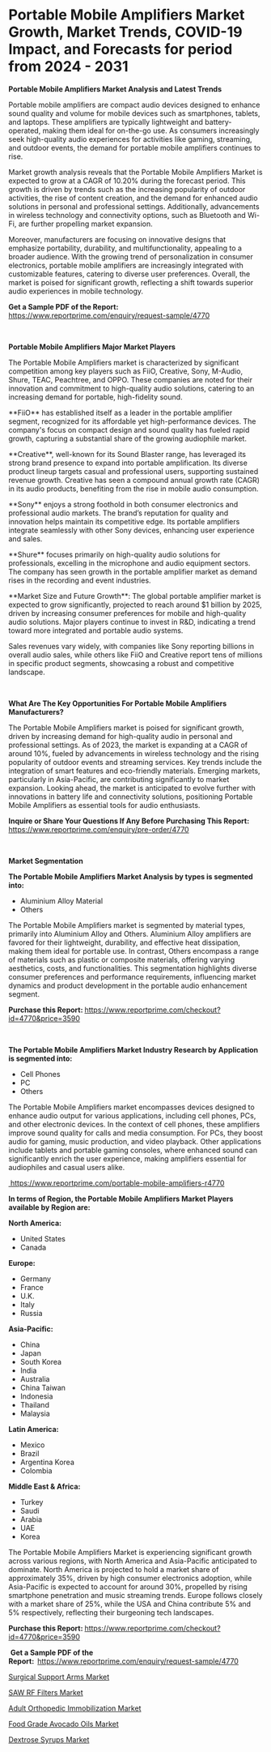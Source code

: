 <p><h1>Portable Mobile Amplifiers Market Growth, Market Trends, COVID-19 Impact, and Forecasts for period from 2024 - 2031</h1></p><p><strong>Portable Mobile Amplifiers Market Analysis and Latest Trends</strong></p>
<p><p>Portable mobile amplifiers are compact audio devices designed to enhance sound quality and volume for mobile devices such as smartphones, tablets, and laptops. These amplifiers are typically lightweight and battery-operated, making them ideal for on-the-go use. As consumers increasingly seek high-quality audio experiences for activities like gaming, streaming, and outdoor events, the demand for portable mobile amplifiers continues to rise.</p><p>Market growth analysis reveals that the Portable Mobile Amplifiers Market is expected to grow at a CAGR of 10.20% during the forecast period. This growth is driven by trends such as the increasing popularity of outdoor activities, the rise of content creation, and the demand for enhanced audio solutions in personal and professional settings. Additionally, advancements in wireless technology and connectivity options, such as Bluetooth and Wi-Fi, are further propelling market expansion.</p><p>Moreover, manufacturers are focusing on innovative designs that emphasize portability, durability, and multifunctionality, appealing to a broader audience. With the growing trend of personalization in consumer electronics, portable mobile amplifiers are increasingly integrated with customizable features, catering to diverse user preferences. Overall, the market is poised for significant growth, reflecting a shift towards superior audio experiences in mobile technology.</p></p>
<p><strong>Get a Sample PDF of the Report:&nbsp;</strong> <a href="https://www.reportprime.com/enquiry/request-sample/4770?utm_campaign=11&utm_medium=2&utm_source=Github&utm_content=ia&utm_term=10102024&utm_id=portable-mobile-amplifiers">https://www.reportprime.com/enquiry/request-sample/4770</a></p>
<p>&nbsp;</p>
<p><strong>Portable Mobile Amplifiers Major Market Players</strong></p>
<p><p>The Portable Mobile Amplifiers market is characterized by significant competition among key players such as FiiO, Creative, Sony, M-Audio, Shure, TEAC, Peachtree, and OPPO. These companies are noted for their innovation and commitment to high-quality audio solutions, catering to an increasing demand for portable, high-fidelity sound.</p><p>**FiiO** has established itself as a leader in the portable amplifier segment, recognized for its affordable yet high-performance devices. The company's focus on compact design and sound quality has fueled rapid growth, capturing a substantial share of the growing audiophile market.</p><p>**Creative**, well-known for its Sound Blaster range, has leveraged its strong brand presence to expand into portable amplification. Its diverse product lineup targets casual and professional users, supporting sustained revenue growth. Creative has seen a compound annual growth rate (CAGR) in its audio products, benefiting from the rise in mobile audio consumption.</p><p>**Sony** enjoys a strong foothold in both consumer electronics and professional audio markets. The brand’s reputation for quality and innovation helps maintain its competitive edge. Its portable amplifiers integrate seamlessly with other Sony devices, enhancing user experience and sales.</p><p>**Shure** focuses primarily on high-quality audio solutions for professionals, excelling in the microphone and audio equipment sectors. The company has seen growth in the portable amplifier market as demand rises in the recording and event industries.</p><p>**Market Size and Future Growth**: The global portable amplifier market is expected to grow significantly, projected to reach around $1 billion by 2025, driven by increasing consumer preferences for mobile and high-quality audio solutions. Major players continue to invest in R&D, indicating a trend toward more integrated and portable audio systems.</p><p>Sales revenues vary widely, with companies like Sony reporting billions in overall audio sales, while others like FiiO and Creative report tens of millions in specific product segments, showcasing a robust and competitive landscape.</p></p>
<p>&nbsp;</p>
<p><strong>What Are The Key Opportunities For Portable Mobile Amplifiers Manufacturers?</strong></p>
<p><p>The Portable Mobile Amplifiers market is poised for significant growth, driven by increasing demand for high-quality audio in personal and professional settings. As of 2023, the market is expanding at a CAGR of around 10%, fueled by advancements in wireless technology and the rising popularity of outdoor events and streaming services. Key trends include the integration of smart features and eco-friendly materials. Emerging markets, particularly in Asia-Pacific, are contributing significantly to market expansion. Looking ahead, the market is anticipated to evolve further with innovations in battery life and connectivity solutions, positioning Portable Mobile Amplifiers as essential tools for audio enthusiasts.</p></p>
<p><strong>Inquire or Share Your Questions If Any Before Purchasing This Report:</strong> <a href="https://www.reportprime.com/enquiry/pre-order/4770?utm_campaign=11&utm_medium=2&utm_source=Github&utm_content=ia&utm_term=10102024&utm_id=portable-mobile-amplifiers">https://www.reportprime.com/enquiry/pre-order/4770</a></p>
<p>&nbsp;</p>
<p><strong>Market Segmentation</strong></p>
<p><strong>The Portable Mobile Amplifiers Market Analysis by types is segmented into:</strong></p>
<p><ul><li>Aluminium Alloy Material</li><li>Others</li></ul></p>
<p><p>The Portable Mobile Amplifiers market is segmented by material types, primarily into Aluminium Alloy and Others. Aluminium Alloy amplifiers are favored for their lightweight, durability, and effective heat dissipation, making them ideal for portable use. In contrast, Others encompass a range of materials such as plastic or composite materials, offering varying aesthetics, costs, and functionalities. This segmentation highlights diverse consumer preferences and performance requirements, influencing market dynamics and product development in the portable audio enhancement segment.</p></p>
<p><strong>Purchase this Report:&nbsp;</strong><a href="https://www.reportprime.com/checkout?id=4770&price=3590&utm_campaign=11&utm_medium=2&utm_source=Github&utm_content=ia&utm_term=10102024&utm_id=portable-mobile-amplifiers">https://www.reportprime.com/checkout?id=4770&price=3590</a></p>
<p>&nbsp;</p>
<p><strong>The Portable Mobile Amplifiers Market Industry Research by Application is segmented into:</strong></p>
<p><ul><li>Cell Phones</li><li>PC</li><li>Others</li></ul></p>
<p><p>The Portable Mobile Amplifiers market encompasses devices designed to enhance audio output for various applications, including cell phones, PCs, and other electronic devices. In the context of cell phones, these amplifiers improve sound quality for calls and media consumption. For PCs, they boost audio for gaming, music production, and video playback. Other applications include tablets and portable gaming consoles, where enhanced sound can significantly enrich the user experience, making amplifiers essential for audiophiles and casual users alike.</p></p>
<p><a href="https://www.reportprime.com/portable-mobile-amplifiers-r4770?utm_campaign=11&utm_medium=2&utm_source=Github&utm_content=ia&utm_term=10102024&utm_id=portable-mobile-amplifiers">&nbsp;https://www.reportprime.com/portable-mobile-amplifiers-r4770</a></p>
<p><strong>In terms of Region, the Portable Mobile Amplifiers Market Players available by Region are:</strong></p>
<p>
    <p> <strong> North America: </strong>
        <ul>
            <li>United States</li>
            <li>Canada</li>
        </ul>
        </p> 
    <p> <strong> Europe: </strong>
        <ul>
            <li>Germany</li>
            <li>France</li>
            <li>U.K.</li>
            <li>Italy</li>
            <li>Russia</li>
        </ul>
        </p> 
    <p> <strong> Asia-Pacific: </strong>
        <ul>
            <li>China</li>
            <li>Japan</li>
            <li>South Korea</li>
            <li>India</li>
            <li>Australia</li>
            <li>China Taiwan</li>
            <li>Indonesia</li>
            <li>Thailand</li>
            <li>Malaysia</li>
        </ul>
        </p> 
    <p> <strong> Latin America: </strong>
        <ul>
            <li>Mexico</li>
            <li>Brazil</li>
            <li>Argentina Korea</li>
            <li>Colombia</li>
        </ul>
        </p> 
    <p> <strong> Middle East & Africa: </strong>
        <ul>
            <li>Turkey</li>
            <li>Saudi</li>
            <li>Arabia</li>
            <li>UAE</li>
            <li>Korea</li>
        </ul>
    </p>
    </p>
<p><p>The Portable Mobile Amplifiers Market is experiencing significant growth across various regions, with North America and Asia-Pacific anticipated to dominate. North America is projected to hold a market share of approximately 35%, driven by high consumer electronics adoption, while Asia-Pacific is expected to account for around 30%, propelled by rising smartphone penetration and music streaming trends. Europe follows closely with a market share of 25%, while the USA and China contribute 5% and 5% respectively, reflecting their burgeoning tech landscapes.</p></p>
<p><strong>Purchase this Report: </strong><a href="https://www.reportprime.com/checkout?id=4770&price=3590&utm_campaign=11&utm_medium=2&utm_source=Github&utm_content=ia&utm_term=10102024&utm_id=portable-mobile-amplifiers">https://www.reportprime.com/checkout?id=4770&price=3590</a></p>
<p>&nbsp;<strong>Get a Sample PDF of the Report:&nbsp;&nbsp;</strong><a href="https://www.reportprime.com/enquiry/request-sample/4770?utm_campaign=11&utm_medium=2&utm_source=Github&utm_content=ia&utm_term=10102024&utm_id=portable-mobile-amplifiers">https://www.reportprime.com/enquiry/request-sample/4770</a></p>
<p><strong></strong></p>
<p><p><a href="https://www.linkedin.com/pulse/surgical-support-arms-market-global-regional-analysis-focus-hgntf?utm_campaign=11&utm_medium=2&utm_source=Github&utm_content=ia&utm_term=10102024&utm_id=portable-mobile-amplifiers">Surgical Support Arms Market</a></p><p><a href="https://github.com/lawriesievelwij/Market-Research-Report-List-1/blob/main/saw-rf-filters-market.md?utm_campaign=11&utm_medium=2&utm_source=Github&utm_content=ia&utm_term=10102024&utm_id=portable-mobile-amplifiers">SAW RF Filters Market</a></p><p><a href="https://www.linkedin.com/pulse/navigating-global-adult-orthopedic-immobilization-market-from-isc9f?utm_campaign=11&utm_medium=2&utm_source=Github&utm_content=ia&utm_term=10102024&utm_id=portable-mobile-amplifiers">Adult Orthopedic Immobilization Market</a></p><p><a href="https://issuu.com/reportprime-2/docs/food-grade-avocado-oils-market-size_02b9e58c95bc91?utm_campaign=11&utm_medium=2&utm_source=Github&utm_content=ia&utm_term=10102024&utm_id=portable-mobile-amplifiers">Food Grade Avocado Oils Market</a></p><p><a href="https://issuu.com/reportprime-2/docs/dextrose-syrups-market-size-2030.pp_1f01d253679a44?utm_campaign=11&utm_medium=2&utm_source=Github&utm_content=ia&utm_term=10102024&utm_id=portable-mobile-amplifiers">Dextrose Syrups Market</a></p></p>